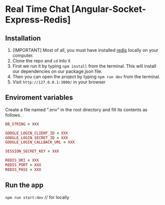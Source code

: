 # Real Time Chat [Angular-Socket-Express-Redis]

## Installation

1. [IMPORTANT] Most of all, you must have installed [redis](https://www.npmjs.com/package/redis-cli) locally on your computer.
1. Clone the repo and `cd` into it
1. First we run it by typing `npm install` from the terminal. This will install our dependencies on our package.json file.
1. Then you can open the project by typing `npm run dev` from the terminal.
1. Visit `http://127.0.0.1:3000/` in your browser

## Enviroment variables
Create a file named ".env" in the root directory and fill its contents as follows.

```ruby
DB_STRING = XXX

GOOGLE_LOGIN_CLIENT_ID = XXX
GOOGLE_LOGIN_SECRET_ID = XXX
GOOGLE_LOGIN_CALLBACK_URL = XXX

SESSION_SECRET_KEY = XXX

REDIS_URI = XXX
REDIS_PORT = XXX
REDIS_PASS = XXX
```

## Run the app
`npm run start:dev` // for locally
